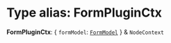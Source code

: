 # Type alias: FormPluginCtx

**FormPluginCtx**: { `formModel`: [`FormModel`](/en/auto-docs/editor/classes/FormModel.md)  } & `NodeContext`
